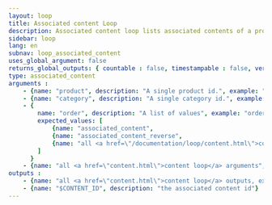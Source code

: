 ```yaml
---
layout: loop
title: Associated content Loop
description: Associated content loop lists associated contents of a product or a category. It behaves like a content loop therefore you might use all <a href="/documentation/loop/content.html">content loop</a> arguments and outputs.
sidebar: loop
lang: en
subnav: loop_associated_content
uses_global_argument: false
returns_global_outputs: { countable : false, timestampable : false, versionable : false }
type: associated_content
arguments :
    - {name: "product", description: "A single product id.", example: "product=\"2\"", mandatory: "double"}
    - {name: "category", description: "A single category id.", example: "category=\"5\"", mandatory: "double"}
    - {
        name: "order", description: "A list of values", example: "order=\"associated_content\"", default: "associated_content",
        expected_values: [
            {name: "associated_content",                                                        description: "manual associated content order"},
            {name: "associated_content_reverse",                                                description: "reverse manual associated content order"},
            {name: "all <a href=\"/documentation/loop/content.html\">content loop</a> orders",  description: ""}
        ]
      }
    - {name: "all <a href=\"content.html\">content loop</a> arguments", example: "exclude_folder=\"1,2,9\""}
outputs :
    - {name: "all <a href=\"content.html\">content loop</a> outputs, except for $ID, which is the ID of the relation."}
    - {name: "$CONTENT_ID", description: "the associated content id"}
---
```


